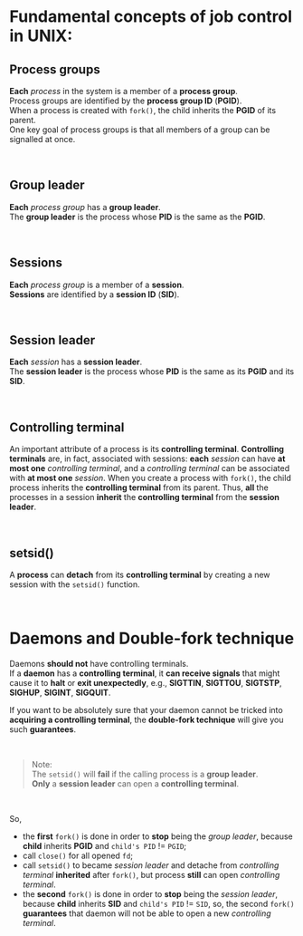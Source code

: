 # Fundamental concepts of job control in UNIX:

## Process groups
**Each** *process* in the system is a member of a **process group**.<br>
Process groups are identified by the **process group ID** (**PGID**).<br>
When a process is created with `fork()`, the child inherits the **PGID** of its parent.<br>
One key goal of process groups is that all members of a group can be signalled at once.<br>

<br>

## Group leader
**Each** *process group* has a **group leader**.<br>
The **group leader** is the process whose **PID** is the same as the **PGID**.<br>

<br>

## Sessions
**Each** *process group* is a member of a **session**.<br>
**Sessions** are identified by a **session ID** (**SID**).<br>

<br>

## Session leader
**Each** *session* has a **session leader**.<br>
The **session leader** is the process whose **PID** is the same as its **PGID** and its **SID**.<br>

<br>

## Controlling terminal
An important attribute of a process is its **controlling terminal**.
**Controlling terminals** are, in fact, associated with sessions: **each** *session* can have **at most one** *controlling terminal*, and a *controlling terminal* can be associated with **at most one** *session*.
When you create a process with `fork()`, the child process inherits the **controlling terminal** from its parent.
Thus, **all** the processes in a session **inherit** the **controlling terminal** from the **session leader**.

<br>

## setsid()
A **process** can **detach** from its **controlling terminal** by creating a new session with the `setsid()` function.

<br>

# Daemons and Double-fork technique
Daemons **should not** have controlling terminals.<br>
If a **daemon** has a **controlling terminal**, it **can receive signals** that might cause it to **halt** or **exit unexpectedly**, e.g., **SIGTTIN**, **SIGTTOU**, **SIGTSTP**, **SIGHUP**, **SIGINT**, **SIGQUIT**.<br>

If you want to be absolutely sure that your daemon cannot be tricked into **acquiring a controlling terminal**, the **double-fork technique** will give you such **guarantees**.

<br>

> Note:<br>
> The `setsid()` will **fail** if the calling process is a **group leader**.<br>
> **Only** a **session leader** can open a **controlling terminal**.

<br>

So, 
- the **first** `fork()` is done in order to **stop** being the *group leader*, because **child** inherits **PGID** and `child's PID` != `PGID`;
- call `close()` for all opened `fd`;
- call `setsid()` to became *session leader* and detache from *controlling terminal* **inherited** after `fork()`, but process **still** can open *controlling terminal*.
- the **second** `fork()` is done in order to **stop** being the *session leader*, because **child** inherits **SID** and `child's PID` != `SID`, so, the second `fork()` **guarantees** that daemon will not be able to open a new *controlling terminal*.
